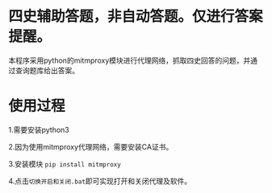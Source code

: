 # 四史辅助答题，非自动答题。仅进行答案提醒。



本程序采用python的mitmproxy模块进行代理网络，抓取四史回答的问题，并通过查询题库给出答案。
# 使用过程
1.需要安装python3

2.因为使用mitmproxy代理网络，需要安装CA证书。

3.安装模块 <code>pip install mitmproxy</code>

4.点击<code>切换开启和关闭.bat</code>即可实现打开和关闭代理及软件。
